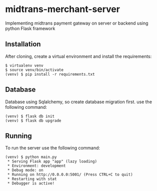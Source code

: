# midtrans-merchant-server
Implementing midtrans payment gateway on server or backend using python Flask framework

## Installation
After cloning, create a virtual environment and install the requirements:

    $ virtualenv venv
    $ source venv/bin/activate
    (venv) $ pip install -r requirements.txt

## Database
Database using Sqlalchemy, so create database migration first. use the following command:

    (venv) $ flask db init
    (venv) $ flask db upgrade

## Running
To run the server use the following command:

    (venv) $ python main.py
     * Serving Flask app "app" (lazy loading)
     * Environment: development
     * Debug mode: on
     * Running on http://0.0.0.0:5001/ (Press CTRL+C to quit)
     * Restarting with stat
     * Debugger is active!
